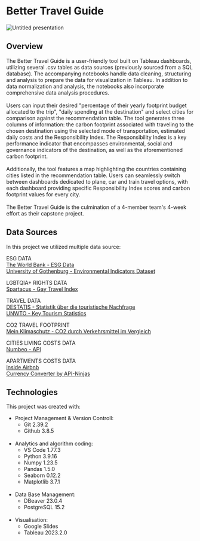 # Better Travel Guide
![Untitled presentation](https://github.com/capstone-travel-index/better_travel_index/assets/130662824/7dd31c74-f941-47c6-9924-b499ff76d024)




## Overview
The Better Travel Guide is a user-friendly tool built on Tableau dashboards, utilizing several .csv tables as data sources (previously sourced from a SQL database). The accompanying notebooks handle data cleaning, structuring and analysis to prepare the data for visualization in Tableau. In addition to data normalization and analysis, the notebooks also incorporate comprehensive data analysis procedures.
<br/><br/>
Users can input their desired "percentage of their yearly footprint budget allocated to the trip", "daily spending at the destination" and select cities for comparison against the recommendation table. The tool generates three columns of information: the carbon footprint associated with traveling to the chosen destination using the selected mode of transportation, estimated daily costs and the Responsibility Index. The Responsibility Index is a key performance indicator that encompasses environmental, social and governance indicators of the destination, as well as the aforementioned carbon footprint.
<br/><br/>
Additionally, the tool features a map highlighting the countries containing cities listed in the recommendation table. Users can seamlessly switch between dashboards dedicated to plane, car and train travel options, with each dashboard providing specific Responsibility Index scores and carbon footprint values for every city.
<br/><br/>
The Better Travel Guide is the culmination of a 4-member team's 4-week effort as their capstone project.



## Data Sources
In this project we utilized multiple data source:

ESG DATA
<br/>
[The World Bank - ESG Data](https://esgdata.worldbank.org/data/download?lang=en)
<br/>
[University of Gothenburg - Environmental Indicators Dataset](https://www.gu.se/en/quality-government/qog-data/data-downloads/environmental-indicators-dataset)

LGBTQIA+ RIGHTS DATA
<br/>
[Spartacus - Gay Travel Index](https://data.world/makeovermonday/2023w2/workspace/file?filename=GTI_2012-2021.xlsx)

TRAVEL DATA
<br/>
[DESTATIS - Statistik über die touristische Nachfrage](https://www-genesis.destatis.de/genesis/online?sequenz=statistikTabellen&selectionname=45413#abreadcrumb)
<br/>
[UNWTO - Key Tourism Statistics](https://www.unwto.org/tourism-statistics/key-tourism-statistics)

CO2 TRAVEL FOOTPRINT
<br/>
[Mein Klimaschutz - CO2 durch Verkehrsmittel im Vergleich](https://www.mein-klimaschutz.de/unterwegs/a/einkauf/welches-verkehrsmittel-verursacht-im-vergleich-mehr-co2/)

CITIES LIVING COSTS DATA
<br/>
[Numbeo - API](https://www.numbeo.com/common/api.jsp)

APARTMENTS COSTS DATA
<br/>
[Inside Airbnb](http://insideairbnb.com/get-the-data/)
<br/>
[Currency Converter by API-Ninjas](https://rapidapi.com/apininjas/api/currency-converter-by-api-ninjas)



## Technologies
This project was created with:
</br>
- Project Management & Version Controll:
    - Git 2.39.2
    - Github 3.8.5
<br><br>
- Analytics and algorithm coding:
    - VS Code 1.77.3
    - Python 3.9.16
    - Numpy 1.23.5
    - Pandas 1.5.0
    - Seaborn 0.12.2
    - Matplotlib 3.7.1
<br><br>
- Data Base Management:
    - DBeaver 23.0.4
    - PostgreSQL 15.2
<br></br>
- Visualisation:
    - Google Slides
    - Tableau 2023.2.0
